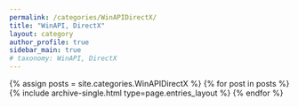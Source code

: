 ```yaml
---
permalink: /categories/WinAPIDirectX/
title: "WinAPI, DirectX"
layout: category
author_profile: true
sidebar_main: true
# taxonomy: WinAPI, DirectX 
---
```

{% assign posts = site.categories.WinAPIDirectX %}
{% for post in posts %} 
{% include archive-single.html type=page.entries_layout %} 
{% endfor %}